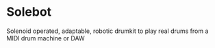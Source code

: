 # Solebot
Solenoid operated, adaptable, robotic drumkit to play real drums from a MIDI drum machine or DAW
